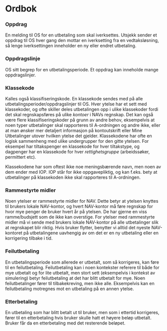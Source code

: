 # Ordbok

### Oppdrag
En melding til OS for en utbetaling som skal iverksettes. Utsjekk sender et oppdrag til OS hver gang den mottar en iverksetting
fra en vedtaksløsning, så lenge iverksettingen inneholder en ny eller endret utbetaling.

### Oppdragslinje
OS sitt begrep for en utbetalingsperiode. Et oppdrag kan inneholde mange oppdragslinjer.

### Klassekode
Kalles også klassifiseringskode. En klassekode sendes med på alle utbetalingsperioder/oppdragslinjer til OS. Hver ytelse har et sett med
klassekoder, og ofte skiller deles utbetalingen opp i ulike klassekoder fordi det skal regnskapsføres på ulike _kontoer_ i NAVs regnskap.
Det kan også være flere klassifiseringskoder på grunn av andre behov, eksempelvis at noen typer utbetalinger skal rapporteres til A-ordningen
og andre ikke, eller at man ønsker mer detaljert informasjon på kontoutskrift eller Mine Utbetalinger utover hvilken ytelse det gjelder. 
Klassekodene har ofte en logisk sammenheng med ulike undergrupper for den gitte ytelsen. For eksempel har tiltakspenger en klassekode for hver
tiltakstype, og dagpenger har en klassekode for hver _rettighetsgruppe_ (arbeidssøker, permittert etc). 

Klassekodene har som oftest ikke noe meningsbærende navn, men noen av dem ender med IOP. IOP står for ikke oppgavepliktig, og kan f.eks. bety
at utbetalinger på klassekoden ikke skal rapporteres til A-ordningen.

### Rammestyrte midler
Noen ytelser er rammestyrte midler for NAV. Dette betyr at ytelsen knyttes til brukers lokale NAV-kontor, og hvert NAV-kontor må føre regnskap
for hvor mye penger de bruker hvert år på ytelsen. De har gjerne en viss ramme/budsjett som de ikke kan overstige. For ytelser med rammestyrte midler
må vi sende med brukers lokale NAV-kontor på alle utbetalinger slik at regnskapet blir riktig. Hvis bruker flytter, benytter vi alltid det nyeste
NAV-kontoret på utbetalingene uavhengig av om det er en ny utbetaling eller en korrigering tilbake i tid.

### Feilutbetaling
En utbetalingsperiode som allerede er utbetalt, som så korrigeres, kan føre til en feilutbetaling. Feilutbetaling kan i noen kontekster referere til både for mye utbetalt og 
for lite utbetalt, men stort sett (eksempelvis i kontekst av simulering) betyr feilutbetaling at det har blitt utbetalt for mye. Noen feilutbetalinger fører til tilbakekreving,
men ikke alle. Eksempelvis kan en feilutbetaling motregnes mot en utbetaling på en annen ytelse.

### Etterbetaling
En utbetaling som har blitt betalt ut til bruker, men som i ettertid korrigeres, fører til en etterbetaling hvis bruker skulle hatt et høyere beløp utbetalt. Bruker får da
en etterbetaling med det resterende beløpet. 
